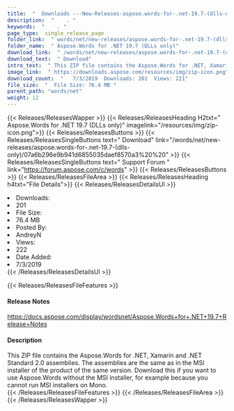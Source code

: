 ```yaml
---
title:  "  Downloads ---New-Releases-aspose.words-for-.net-19.7-(dlls-only) . " 
description:  "    . " 
keywords:  "    . " 
page_type:  single_release_page
folder_link:  " words/net/new-releases/aspose.words-for-.net-19.7-(dlls-only)/"
folder_name:  " Aspose.Words for .NET 19.7 (DLLs only)"
download_link:  " /words/net/new-releases/aspose.words-for-.net-19.7-(dlls-only)/07a6b296e9b941d6855035daef8570a3"
download_text:  " Download"
intro_text:  " This ZIP file contains the Aspose.Words for .NET, Xamarin and .NET Standard 2.0 ..."
image_link:  " https://downloads.aspose.com/resources/img/zip-icon.png"
download_count:  "   7/3/2019  Downloads: 201  Views: 221"
file_size:  "  File Size: 76.4 MB "
parent_path: "words/net"
weight: 12 
---
```


{{< Releases/ReleasesWapper >}}
  {{< Releases/ReleasesHeading H2txt=" Aspose.Words for .NET 19.7 (DLLs only)" imagelink="/resources/img/zip-icon.png">}}
  {{< Releases/ReleasesButtons >}}
    {{< Releases/ReleasesSingleButtons text=" Download" link="/words/net/new-releases/aspose.words-for-.net-19.7-(dlls-only)/07a6b296e9b941d6855035daef8570a3%20%20" >}}
    {{< Releases/ReleasesSingleButtons text=" Support Forum " link="https://forum.aspose.com/c/words" >}}
  {{< Releases/ReleasesButtons >}}
  {{< Releases/ReleasesFileArea >}}
    {{< Releases/ReleasesHeading h4txt="File Details">}}
    {{< Releases/ReleasesDetailsUl >}}
             <li>Downloads:</li><li>201</li><li>File Size:</li><li>76.4 MB</li><li>Posted By:</li><li>AndreyN</li><li>Views:</li><li>222</li><li>Date Added:</li><li>7/3/2019</li>
    {{< /Releases/ReleasesDetailsUl >}}

  {{< Releases/ReleasesFileFeatures >}}
      <h4>Release Notes</h4><div><a href="https://docs.aspose.com/display/wordsnet/Aspose.Words+for+.NET+19.7+Release+Notes">https://docs.aspose.com/display/wordsnet/Aspose.Words+for+.NET+19.7+Release+Notes</a></div><h4>Description</h4><div class="HTMLDescription">This ZIP file contains the Aspose.Words for .NET, Xamarin and .NET Standard 2.0 assemblies. The assemblies are the same as in the MSI installer of the product of the same version.  Download this if you want to use Aspose.Words without the MSI installer, for example because you cannot run MSI installers on Mono.</div>
  {{< /Releases/ReleasesFileFeatures >}}
 {{< /Releases/ReleasesFileArea >}}
{{< /Releases/ReleasesWapper >}}


